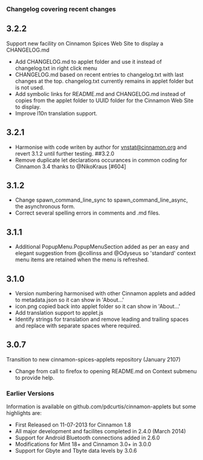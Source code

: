### Changelog covering recent changes

## 3.2.2
Support new facility on Cinnamon Spices Web Site to display a CHANGELOG.md

 * Add CHANGELOG.md to applet folder and use it instead of changelog.txt in right click menu
 * CHANGELOG.md based on recent entries to changelog.txt with last changes at the top. changelog.txt currently remains in applet folder but is not used.
 * Add symbolic links for README.md and CHANGELOG.md instead of copies from the applet folder to UUID folder for the Cinnamon Web Site to display.
 * Improve l10n translation support.
## 3.2.1
 * Harmonise with code writen by author for vnstat@cinnamon.org and revert 3.1.2 until further testing.
##3.2.0
 * Remove duplicate let declarations occurances in common coding for Cinnamon 3.4 thanks to @NikoKraus  [#604]
## 3.1.2
 * Change spawn_command_line_sync to spawn_command_line_async, the asynchronous form. 
 * Correct several spelling errors in comments and .md files.
## 3.1.1
 * Additional PopupMenu.PopupMenuSection added as per an easy and elegant suggestion from @collinss and @Odyseus so 'standard' context menu items are retained when the menu is refreshed.
## 3.1.0
 * Version numbering harmonised with other Cinnamon applets and added to metadata.json so it can show in 'About...'
 * icon.png copied back into applet folder so it can show in 'About...'
 * Add translation support to applet.js
 * Identify strings for translation and remove leading and trailing spaces and replace with separate spaces where required.
## 3.0.7
Transition to new cinnamon-spices-applets repository (January 2107)

 * Change from call to firefox to opening README.md on Context submenu to provide help.


### Earlier Versions

Information is available on github.com/pdcurtis/cinnamon-applets but some highlights are:

 * First Released on 11-07-2013 for Cinnamon 1.8
 * All major development and facilites completed in 2.4.0 (March 2014)
 * Support for Android Bluetooth connections added in 2.6.0
 * Modifications for Mint 18+ and Cinnamon 3.0+ in 3.0.0
 * Support for Gbyte and Tbyte data levels by 3.0.6

